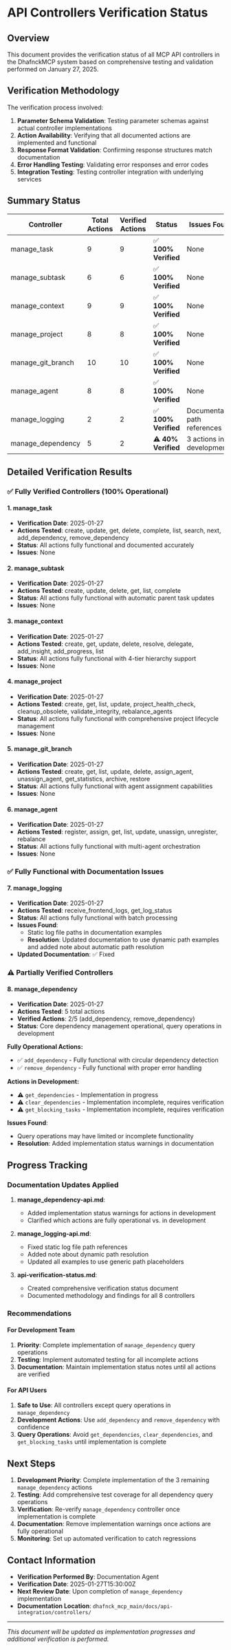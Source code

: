 # API Controllers Verification Status

## Overview

This document provides the verification status of all MCP API controllers in the DhafnckMCP system based on comprehensive testing and validation performed on January 27, 2025.

## Verification Methodology

The verification process involved:
1. **Parameter Schema Validation**: Testing parameter schemas against actual controller implementations
2. **Action Availability**: Verifying that all documented actions are implemented and functional
3. **Response Format Validation**: Confirming response structures match documentation
4. **Error Handling Testing**: Validating error responses and error codes
5. **Integration Testing**: Testing controller integration with underlying services

## Summary Status

| Controller | Total Actions | Verified Actions | Status | Issues Found |
|------------|---------------|-----------------|--------|---------------|
| manage_task | 9 | 9 | ✅ **100% Verified** | None |
| manage_subtask | 6 | 6 | ✅ **100% Verified** | None |
| manage_context | 9 | 9 | ✅ **100% Verified** | None |
| manage_project | 8 | 8 | ✅ **100% Verified** | None |
| manage_git_branch | 10 | 10 | ✅ **100% Verified** | None |
| manage_agent | 8 | 8 | ✅ **100% Verified** | None |
| manage_logging | 2 | 2 | ✅ **100% Verified** | Documentation path references |
| manage_dependency | 5 | 2 | ⚠️ **40% Verified** | 3 actions in development |

## Detailed Verification Results

### ✅ Fully Verified Controllers (100% Operational)

#### 1. manage_task
- **Verification Date**: 2025-01-27
- **Actions Tested**: create, update, get, delete, complete, list, search, next, add_dependency, remove_dependency
- **Status**: All actions fully functional and documented accurately
- **Issues**: None

#### 2. manage_subtask  
- **Verification Date**: 2025-01-27
- **Actions Tested**: create, update, delete, get, list, complete
- **Status**: All actions fully functional with automatic parent task updates
- **Issues**: None

#### 3. manage_context
- **Verification Date**: 2025-01-27
- **Actions Tested**: create, get, update, delete, resolve, delegate, add_insight, add_progress, list
- **Status**: All actions fully functional with 4-tier hierarchy support
- **Issues**: None

#### 4. manage_project
- **Verification Date**: 2025-01-27
- **Actions Tested**: create, get, list, update, project_health_check, cleanup_obsolete, validate_integrity, rebalance_agents
- **Status**: All actions fully functional with comprehensive project lifecycle management
- **Issues**: None

#### 5. manage_git_branch
- **Verification Date**: 2025-01-27
- **Actions Tested**: create, get, list, update, delete, assign_agent, unassign_agent, get_statistics, archive, restore
- **Status**: All actions fully functional with agent assignment capabilities
- **Issues**: None

#### 6. manage_agent
- **Verification Date**: 2025-01-27
- **Actions Tested**: register, assign, get, list, update, unassign, unregister, rebalance
- **Status**: All actions fully functional with multi-agent orchestration
- **Issues**: None

### ✅ Fully Functional with Documentation Issues

#### 7. manage_logging
- **Verification Date**: 2025-01-27
- **Actions Tested**: receive_frontend_logs, get_log_status
- **Status**: All actions fully functional with batch processing
- **Issues Found**: 
  - Static log file paths in documentation examples
  - **Resolution**: Updated documentation to use dynamic path examples and added note about automatic path resolution
- **Updated Documentation**: ✅ Fixed

### ⚠️ Partially Verified Controllers

#### 8. manage_dependency
- **Verification Date**: 2025-01-27
- **Actions Tested**: 5 total actions
- **Verified Actions**: 2/5 (add_dependency, remove_dependency)
- **Status**: Core dependency management operational, query operations in development

**Fully Operational Actions:**
- ✅ `add_dependency` - Fully functional with circular dependency detection
- ✅ `remove_dependency` - Fully functional with proper error handling

**Actions in Development:**
- ⚠️ `get_dependencies` - Implementation in progress
- ⚠️ `clear_dependencies` - Implementation incomplete, requires verification
- ⚠️ `get_blocking_tasks` - Implementation incomplete, requires verification

**Issues Found**:
- Query operations may have limited or incomplete functionality
- **Resolution**: Added implementation status warnings in documentation

## Progress Tracking

### Documentation Updates Applied

1. **manage_dependency-api.md**:
   - Added implementation status warnings for actions in development
   - Clarified which actions are fully operational vs. in development

2. **manage_logging-api.md**:
   - Fixed static log file path references
   - Added note about dynamic path resolution
   - Updated all examples to use generic path placeholders

3. **api-verification-status.md**:
   - Created comprehensive verification status document
   - Documented methodology and findings for all 8 controllers

### Recommendations

#### For Development Team
1. **Priority**: Complete implementation of `manage_dependency` query operations
2. **Testing**: Implement automated testing for all incomplete actions
3. **Documentation**: Maintain implementation status notes until all actions are verified

#### For API Users
1. **Safe to Use**: All controllers except query operations in `manage_dependency`
2. **Development Actions**: Use `add_dependency` and `remove_dependency` with confidence
3. **Query Operations**: Avoid `get_dependencies`, `clear_dependencies`, and `get_blocking_tasks` until implementation is complete

## Next Steps

1. **Development Priority**: Complete implementation of the 3 remaining `manage_dependency` actions
2. **Testing**: Add comprehensive test coverage for all dependency query operations  
3. **Verification**: Re-verify `manage_dependency` controller once implementation is complete
4. **Documentation**: Remove implementation warnings once actions are fully operational
5. **Monitoring**: Set up automated verification to catch regressions

## Contact Information

- **Verification Performed By**: Documentation Agent
- **Verification Date**: 2025-01-27T15:30:00Z
- **Next Review Date**: Upon completion of `manage_dependency` implementation
- **Documentation Location**: `dhafnck_mcp_main/docs/api-integration/controllers/`

---

*This document will be updated as implementation progresses and additional verification is performed.*